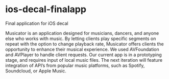 # ios-decal-finalapp
Final application for iOS decal

Musicator is an application designed for musicians, dancers, and anyone else who works with music. By letting clients play specific segments on repeat with the option to change playback rate, Musicator offers clients the opportunity to enhance their musical experience. We used AVFoundation and AVPlayer to handle client requests. Our current app is in a prototyping stage, and requires input of local music files. The next iteration will feature integration of API’s from popular music platforms, such as Spotify, Soundcloud, or Apple Music.

